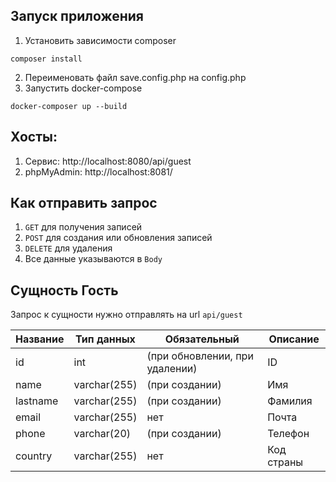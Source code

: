 ## Запуск приложения
1. Установить зависимости composer
```
composer install
```
2. Переименовать файл save.config.php на config.php
3. Запустить docker-compose
```
docker-composer up --build
```
## Хосты:
1. Сервис: http://localhost:8080/api/guest
2. phpMyAdmin: http://localhost:8081/

## Как отправить запрос
1. `GET` для получения записей
2. `POST` для создания или обновления записей
3. `DELETE` для удаления
4. Все данные указываются в `Body`

## Сущность Гость

Запрос к сущности нужно отправлять на url `api/guest`

| Название | Тип данных   | Обязательный     | Описание   |
|----------|--------------|------------------|------------|
| id       | int          | (при обновлении, при удалении) | ID         |
| name     | varchar(255) | (при создании)   | Имя        |
| lastname | varchar(255) | (при создании)   | Фамилия    |
| email        | varchar(255) | нет              | Почта      |
| phone        | varchar(20)  | (при создании)   | Телефон    |
| country       | varchar(255) | нет              | Код страны |
